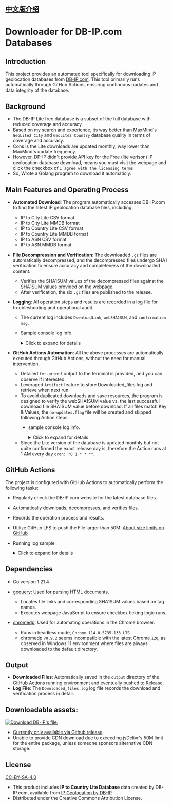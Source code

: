 ## [中文版介绍](https://github.com/MaurUppi/downloader/blob/main/README-CHS.md)

# Downloader for DB-IP.com Databases

## Introduction
This project provides an automated tool specifically for downloading IP geolocation databases from [DB-IP.com](https://db-ip.com). This tool primarily runs automatically through GitHub Actions, ensuring continuous updates and data integrity of the database.

## Background

- The DB-IP Lite free database is a subset of the full database with reduced coverage and accuracy.
- Based on my search and experience, its way better than MaxMind's `GeoLite2 City` and `GeoLite2 Country` database quality in terms of coverage and accuracy.
- Cons is the Lite downloads are updated monthly, way lower than MaxMind's update frequency.
- However, DP-IP didn't provide API key for the Free (lite verison) IP geolocation database download, means you must visit the webpage and click the checkbox of `I agree with the licensing terms`
- So, Wrote a Golang program to download it automaticly.

## Main Features and Operating Process
- **Automated Download**: The program automatically accesses DB-IP.com to find the latest IP geolocation database files, including:
  - IP to City Lite CSV format
  - IP to City Lite MMDB format
  - IP to Country Lite CSV format
  - IP to Country Lite MMDB format
  - IP to ASN CSV format
  - IP to ASN MMDB format 
- **File Decompression and Verification**: The downloaded `.gz` files are automatically decompressed, and the decompressed files undergo SHA1 verification to ensure accuracy and completeness of the downloaded content.
  - Verifies the SHA1SUM values of the decompressed files against the SHA1SUM values provided on the webpage.
  - After verification, the six `.gz` files are published to the release.
- **Logging**: All operation steps and results are recorded in a log file for troubleshooting and operational audit.
  - The current log includes `DownloadLink`, `webSHA1SUM`, and `confirmation msg`.
  - Sample console log info.
    <details>
      <summary>Click to expand for details</summary>
      
        DownloadLink: https://download.db-ip.com/free/dbip-asn-lite-2023-12.csv.gz
        webSHA1SUM: 3ef88d64af8d52def008c57a91df32ba5e4fe38a
        DownloadLink: https://download.db-ip.com/free/dbip-asn-lite-2023-12.mmdb.gz
        webSHA1SUM: cb874eb996813d3ac911755e8ff5e6d138e56541
        dbip-asn-lite-2023-12.csv.gz had been decompressed and SHA1SUM matched with webpage's SHA1SUM value
        dbip-asn-lite-2023-12.mmdb.gz had been decompressed and SHA1SUM matched with webpage's SHA1SUM value   
      
    </details>

- **GitHub Actions Automation**: All the above processes are automatically executed through GitHub Actions, without the need for manual intervention.
  - Detailed `fmt.printf` output to the terminal is provided, and you can observe if interested.
  - Leveraged `Artifact` feature to store Downloaded_files.log and retrieve when next run.
  - To avoid duplicated downloads and save resources, the program is designed to verify the webSHA1SUM value vs. the last successful download file SHA1SUM value before download. If all files match Key & Values, the `no-updates.flag` file will be created and skipped following Action steps. 
    - sample console log info.
      <details>
        <summary>Click to expand for details</summary>
        
        Successfully opened flag file: /home/runner/work/downloader/downloader/LogFileForCheckUpdated.flag
        Line 1: DownloadLink: https://download.db-ip.com/free/dbip-asn-lite-2024-01.csv.gz
        .....
        Completed reading flag file. Total lines read: 12
        Key: https://download.db-ip.com/free/dbip-country-lite-2024-01.csv.gz, Value: 8980d8fb4545d2b5b13c817349f7c4c83b8c129f
        ....
        Key: https://download.db-ip.com/free/dbip-asn-lite-2024-01.mmdb.gz, Value: d9216b16199f18d8ee31b7f53913b7869178c423
        Completed reading Key & Value from flag file.
        chromedp allocator context created
        URL: https://db-ip.com/db/download/ip-to-asn-lite
        Download Link: https://download.db-ip.com/free/dbip-asn-lite-2024-01.csv.gz
        webSHA1SUM: d89e06ca1fc7592a69ccba9f22531a13bc9bb53b
        URL: https://db-ip.com/db/download/ip-to-asn-lite
        Download Link: https://download.db-ip.com/free/dbip-asn-lite-2024-01.mmdb.gz
        webSHA1SUM: d9216b16199f18d8ee31b7f53913b7869178c423
        Skipping download for https://download.db-ip.com/free/dbip-asn-lite-2024-01.csv.gz, SHA1SUM matches
        Skipping download for https://download.db-ip.com/free/dbip-asn-lite-2024-01.mmdb.gz, SHA1SUM matches
        ....
        No updates found for any files, setting allFilesSkipped to true
        All files are up-to-date, no-updates.flag file created

      </details>
  - Since the Lite version of the database is updated monthly but not quite confirmed the exact release day is, therefore the Action runs at 1 AM every day `cron: "0 1 * * *"`.

## GitHub Actions
The project is configured with GitHub Actions to automatically perform the following tasks:
- Regularly check the DB-IP.com website for the latest database files.
- Automatically downloads, decompresses, and verifies files.
- Records the operation process and results.
- Utilize GitHub LFS to push the File larger than 50M. [About size limits on GitHub](https://docs.github.com/en/repositories/working-with-files/managing-large-files/about-large-files-on-github#about-size-limits-on-github)
- Running log sample
      <details>
      <summary>Click to expand for details</summary>
      
      Chrome path is : /opt/hostedtoolcache/chromium/114.0.5735.133/x64/chrome
      Working dir is : /home/runner/work/downloader/downloader
      ouput dir create : /home/runner/work/downloader/downloader/output
      chromedp allocator context created
      URL: https://db-ip.com/db/download/ip-to-asn-lite
      File Type: .csv.gz
      Download Link: https://download.db-ip.com/free/dbip-asn-lite-2023-12.csv.gz
      SHA1SUM: 3ef88d64af8d52def008c57a91df32ba5e4fe38a
      URL: https://db-ip.com/db/download/ip-to-asn-lite
      File Type: .mmdb.gz
      Download Link: https://download.db-ip.com/free/dbip-asn-lite-2023-12.mmdb.gz
      SHA1SUM: cb874eb996813d3ac911755e8ff5e6d138e56541
      License agreement visible
      Checked checkbox
      Download link visible
      Clicked mmdb file download link
      下载进度：0.00%
      下载进度：0.00%
      下载进度：100.00%
      下载进度：100.00%
      下载进度：100.00%
      CSV Download link visible
      Clicked CSV file download link
      下载进度：0.00%
      下载进度：0.00%
      下载进度：100.00%
      下载进度：100.00%
      下载进度：100.00%
      Processing file: /home/runner/work/downloader/downloader/output/dbip-asn-lite-2023-12.csv.gz
      Decompressing file: /home/runner/work/downloader/downloader/output/dbip-asn-lite-2023-12.csv.gz to /home/runner/work/downloader/downloader/output/dbip-asn-lite-2023-12.csv
      dbip-asn-lite-2023-12.csv.gz had been decompressed and SHA1SUM matched with webpage's SHA1SUM value
      Processing file: /home/runner/work/downloader/downloader/output/dbip-asn-lite-2023-12.mmdb.gz
      Decompressing file: /home/runner/work/downloader/downloader/output/dbip-asn-lite-2023-12.mmdb.gz to /home/runner/work/downloader/downloader/output/dbip-asn-lite-2023-12.mmdb
      dbip-asn-lite-2023-12.mmdb.gz had been decompressed and SHA1SUM matched with webpage's SHA1SUM value
      URL: https://db-ip.com/db/download/ip-to-country-lite
      File Type: .mmdb.gz
      Download Link: https://download.db-ip.com/free/dbip-country-lite-2023-12.mmdb.gz
      SHA1SUM: a14ed000e7eea06b409dc34a2a6572babf3ef921
      URL: https://db-ip.com/db/download/ip-to-country-lite
      File Type: .csv.gz
      Download Link: https://download.db-ip.com/free/dbip-country-lite-2023-12.csv.gz
      SHA1SUM: fc5b4422ac7a8a52b336509d4f344c5052fe1825
      License agreement visible
      Checked checkbox
      Download link visible
      Clicked mmdb file download link
      下载进度：0.00%
      下载进度：0.00%
      下载进度：100.00%
      下载进度：100.00%
      下载进度：100.00%
      CSV Download link visible
      Clicked CSV file download link
      下载进度：0.00%
      下载进度：0.00%
      下载进度：100.00%
      下载进度：100.00%
      下载进度：100.00%
      Processing file: /home/runner/work/downloader/downloader/output/dbip-country-lite-2023-12.csv.gz
      Decompressing file: /home/runner/work/downloader/downloader/output/dbip-country-lite-2023-12.csv.gz to /home/runner/work/downloader/downloader/output/dbip-country-lite-2023-12.csv
      dbip-country-lite-2023-12.csv.gz had been decompressed and SHA1SUM matched with webpage's SHA1SUM value
      Processing file: /home/runner/work/downloader/downloader/output/dbip-country-lite-2023-12.mmdb.gz
      Decompressing file: /home/runner/work/downloader/downloader/output/dbip-country-lite-2023-12.mmdb.gz to /home/runner/work/downloader/downloader/output/dbip-country-lite-2023-12.mmdb
      dbip-country-lite-2023-12.mmdb.gz had been decompressed and SHA1SUM matched with webpage's SHA1SUM value
      URL: https://db-ip.com/db/download/ip-to-city-lite
      File Type: .csv.gz
      Download Link: https://download.db-ip.com/free/dbip-city-lite-2023-12.csv.gz
      SHA1SUM: e93d44a611ee181c04cdec360432d6c196a3bc0b
      URL: https://db-ip.com/db/download/ip-to-city-lite
      File Type: .mmdb.gz
      Download Link: https://download.db-ip.com/free/dbip-city-lite-2023-12.mmdb.gz
      SHA1SUM: e1a6ab58d7858b5e8cec9c6722c5f52d0db99092
      License agreement visible
      Checked checkbox
      Download link visible
      Clicked mmdb file download link
      下载进度：0.00%
      下载进度：0.00%
      下载进度：100.00%
      下载进度：100.00%
      下载进度：100.00%
      CSV Download link visible
      Clicked CSV file download link
      下载进度：0.00%
      下载进度：0.00%
      下载进度：60.76%
      下载进度：100.00%
      下载进度：100.00%
      下载进度：100.00%
      Processing file: /home/runner/work/downloader/downloader/output/dbip-city-lite-2023-12.csv.gz
      Decompressing file: /home/runner/work/downloader/downloader/output/dbip-city-lite-2023-12.csv.gz to /home/runner/work/downloader/downloader/output/dbip-city-lite-2023-12.csv
      dbip-city-lite-2023-12.csv.gz had been decompressed and SHA1SUM matched with webpage's SHA1SUM value
      Processing file: /home/runner/work/downloader/downloader/output/dbip-city-lite-2023-12.mmdb.gz
      Decompressing file: /home/runner/work/downloader/downloader/output/dbip-city-lite-2023-12.mmdb.gz to /home/runner/work/downloader/downloader/output/dbip-city-lite-2023-12.mmdb
      dbip-city-lite-2023-12.mmdb.gz had been decompressed and SHA1SUM matched with webpage's SHA1SUM value    
      
    </details>

## Dependencies
- Go version 1.21.4
- [goquery](https://github.com/PuerkitoBio/goquery): Used for parsing HTML documents.
  - Locates file links and corresponding SHA1SUM values based on tag names.
  - Executes webpage JavaScript to ensure checkbox ticking logic runs.
    
- [chromedp](https://github.com/chromedp/chromedp): Used for automating operations in the Chrome browser.
  - Runs in headless mode, `Chrome 114.0.5735.133 LTS`.
  - chromedp `v0.9.2` seems incompatible with the latest Chrome `120`, as observed in Windows 11 environment where files are always downloaded to the default directory.

## Output
- **Downloaded Files**: Automatically saved in the `output` directory of the GitHub Actions running environment and eventually pushed to Release.
- **Log File**: The `Downloaded_files.log` log file records the download and verification process in detail.



## Downloadable assets:
[![Download DB-IP's file.](https://github.com/MaurUppi/downloader/actions/workflows/downlaoder.yml/badge.svg?branch=main)](https://github.com/MaurUppi/downloader/actions/workflows/downlaoder.yml)
- [Currently only available via Github release](https://github.com/MaurUppi/downloader/releases)
- Unable to provide CDN download due to exceeding jsDelivr's 50M limit for the entire package, unless someone sponsors alternative CDN storage.


## License

[CC-BY-SA-4.0](https://creativecommons.org/licenses/by-sa/4.0/)

- This product includes **IP to Country Lite Database** data created by DB-IP.com, available from [IP Geolocation by DB-IP](https://db-ip.com)
- Distributed under the Creative Commons Attribution License.
